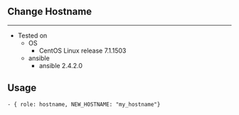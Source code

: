 ## Change Hostname
--------------------------------------------------------------

- Tested on
    - OS
        - CentOS Linux release 7.1.1503
    - ansible
        - ansible 2.4.2.0

## Usage
```
- { role: hostname, NEW_HOSTNAME: "my_hostname"}
```
